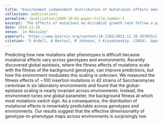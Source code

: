 ```yaml
---
title: "Environment independent distribution of mutational effects emerges from microscopic epistasis"
collection: publications
permalink: /publication/2009-10-01-paper-title-number-1
excerpt: 'The effects of mutations on microbial growth rate follow a pattern of global epistasis that is invariant across environments.'
date: 2024-11-18
venue: 'in Revision'
paperurl: 'https://www.biorxiv.org/content/10.1101/2023.11.18.567655v1'
citation: 'S Ardell, A Martsul, M Johnson, S Kryazhimskiy. (2024). &quot;Environment independent distribution of mutational effects emerges from microscopic epistasis.&quot; <i>in Revision</i>.'
---
```


Predicting how new mutations alter phenotypes is difficult because mutational effects vary across genotypes and environments. Recently discovered global epistasis, where the fitness effects of mutations scale with the fitness of the background genotype, can improve predictions, but how the environment modulates this scaling is unknown. We measured the fitness effects of ∼100 insertion mutations in 42 strains of Saccharomyces cerevisiae in six laboratory environments and found that the global-epistasis scaling is nearly invariant across environments. Instead, the environment tunes one global parameter, the background fitness at which most mutations switch sign. As a consequence, the distribution of mutational effects is remarkably predictable across genotypes and environments. Our results suggest that the effective dimensionality of genotype-to-phenotype maps across environments is surprisingly low.
